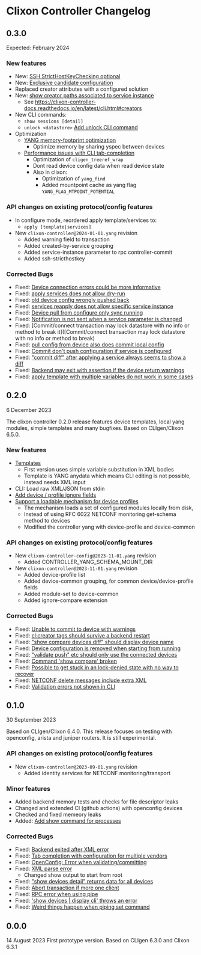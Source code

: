# Clixon Controller Changelog

## 0.3.0
Expected: February 2024

### New features

* New: [SSH StrictHostKeyChecking optional](https://github.com/clicon/clixon-controller/issues/96)
* New: [Exclusive candidate configuration](https://github.com/clicon/clixon-controller/issues/37)
* Replaced creator attributes with a configured solution
* New: [show creator paths associated to service instance](https://github.com/clicon/clixon-controller/issues/90)
  * See https://clixon-controller-docs.readthedocs.io/en/latest/cli.html#creators
* New CLI commands:
  * `show sessions [detail]`
  * `unlock <datastore>` [Add unlock CLI command](https://github.com/clicon/clixon-controller/issues/81)
* Optimization
  * [YANG memory-footprint optimization](https://github.com/clicon/clixon-controller/issues/61)
    * Optimize memory by sharing yspec between devices
  * [Performance issues with CLI tab-completion](https://github.com/clicon/clixon-controller/issues/75)
    * Optimization of `cligen_treeref_wrap`
    * Dont read device config data when read device state
    * Also in clixon:
      * Optimization of `yang_find`
      * Added mountpoint cache as yang flag `YANG_FLAG_MTPOINT_POTENTIAL`

### API changes on existing protocol/config features

* In configure mode, reordered apply template/services to:
  * `apply [template|services]`
* New `clixon-controller@2024-01-01.yang` revision
  * Added warning field to transaction
  * Added created-by-service grouping
  * Added service-instance parameter to rpc controller-commit
  * Added ssh-stricthostkey

### Corrected Bugs

* Fixed: [Device connection errors could be more informative](https://github.com/clicon/clixon-controller/issues/7)
* Fixed: [apply services does not allow dry-run](https://github.com/clicon/clixon-controller/issues/94)
* Fixed: [old device config wrongly pushed back](https://github.com/clicon/clixon-controller/issues/93)
* Fixed: [services reapply does not allow specific service instance](https://github.com/clicon/clixon-controller/issues/80)
* Fixed: [Device pull from configure only sync running](https://github.com/clicon/clixon-controller/issues/91)
* Fixed: [Notification is not sent when a service parameter is changed](https://github.com/clicon/clixon-controller/issues/89)
* Fixed: [Commit/connect transaction may lock datastore with no info or method to break it]([Commit/connect transaction may lock datastore with no info or method to break)
* Fixed: [pull config from device also does commit local config](https://github.com/clicon/clixon-controller/issues/82)
* Fixed: [Commit don't push configuration if service is configured](https://github.com/clicon/clixon-controller/issues/78)
* Fixed: ["commit diff" after applying a service always seems to show a diff](https://github.com/clicon/clixon-controller/issues/70)
* Fixed: [Backend may exit with assertion if the device return warnings](https://github.com/clicon/clixon-controller/issues/77)
* Fixed: [apply template with multiple variables do not work in some cases](https://github.com/clicon/clixon-controller/issues/74)

## 0.2.0
6 December 2023

The clixon controller 0.2.0 release features device templates, local
yang modules, simple templates and many bugfixes.
Based on CLIgen/Clixon 6.5.0.

### New features

* [Templates](https://github.com/clicon/clixon-controller/issues/4)
  * First version uses simple variable substitution in XML bodies
  * Template is YANG anydata which means CLI editing is not possible, instead needs XML input
* CLI: Load raw XML/JSON from stdin
* [Add device / profile ignore fields](https://github.com/clicon/clixon-controller/issues/55)
* [Support a loadable mechanism for device profiles](https://github.com/clicon/clixon-controller/issues/21)
  * The mechanism loads a set of configured modules locally from disk,
  * Instead of using RFC 6022 NETCONF monitoring get-schema method to devices
  * Modified the controller yang with device-profile and device-common

### API changes on existing protocol/config features

* New `clixon-controller-config@2023-11-01.yang` revision
  * Added CONTROLLER_YANG_SCHEMA_MOUNT_DIR
* New `clixon-controller@2023-11-01.yang` revision
  * Added device-profile list
  * Added device-common grouping, for common device/device-profile fields
  * Added module-set to device-common
  * Added ignore-compare extension

### Corrected Bugs

* Fixed: [Unable to commit to device with warnings](https://github.com/clicon/clixon-controller/issues/71)
* Fixed: [cl:creator tags should survive a backend restart](https://github.com/clicon/clixon-controller/issues/66)
* Fixed: ["show compare devices diff" should display device name](https://github.com/clicon/clixon-controller/issues/64)
* Fixed: [Device configuration is removed when starting from running](https://github.com/clicon/clixon-controller/issues/65)
* Fixed: ["validate push" etc should only use the connected devices](https://github.com/clicon/clixon-controller/issues/58)
* Fixed: [Command 'show compare' broken](https://github.com/clicon/clixon-controller/issues/46)
* Fixed: [Possible to get stuck in an lock-denied state with no way to recover](https://github.com/clicon/clixon-controller/issues/47)
* Fixed: [NETCONF delete messages include extra XML](https://github.com/clicon/clixon-controller/issues/53)
* Fixed: [Validation errors not shown in CLI](https://github.com/clicon/clixon-controller/issues/48)

## 0.1.0
30 September 2023

Based on CLIgen/Clixon 6.4.0.
This release focuses on testing with openconfig, arista and juniper
routers. It is still experimental.

### API changes on existing protocol/config features

* New `clixon-controller@2023-09-01.yang` revision
  * Added identity services for NETCONF monitoring/transport

### Minor features

* Added backend memory tests and checks for file descriptor leaks
* Changed and extended CI (github actions) with openconfig devices
* Checked and fixed memeory leaks
* Added: [Add show command for processes ](https://github.com/clicon/clixon-controller/issues/42)

### Corrected Bugs

* Fixed: [Backend exited after XML error](https://github.com/clicon/clixon-controller/issues/49)
* Fixed: [Tab completion with configuration for multiple vendors](https://github.com/clicon/clixon-controller/issues/40)
* Fixed: [OpenConfig: Error when validating/committing](https://github.com/clicon/clixon-controller/issues/32)
* Fixed: [XML parse error](https://github.com/clicon/clixon-controller/issues/36)
  * Changed show output to start from root
* Fixed: ["show devices <device> detail" returns data for all devices](https://github.com/clicon/clixon-controller/issues/27)
* Fixed: [Abort transaction if more one client](https://github.com/clicon/clixon-controller/issues/35)
* Fixed: [RPC error when using pipe](https://github.com/clicon/clixon-controller/issues/34)
* Fixed: ['show devices | display cli' throws an error](https://github.com/clicon/clixon-controller/issues/25)
* Fixed: [Weird things happen when piping set command](https://github.com/clicon/clixon-controller/issues/33)

## 0.0.0
14 August 2023
First prototype version. Based on CLIgen 6.3.0 and Clixon 6.3.1
